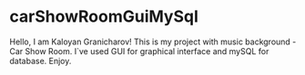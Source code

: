 # carShowRoomGuiMySql
Hello, I am Kaloyan Granicharov! This is my project with music background - Car Show Room. I`ve used GUI for graphical interface and mySQL for database. Enjoy.
